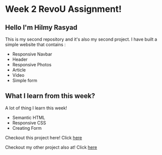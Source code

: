 # Week 2 RevoU Assignment! 

## Hello I'm Hilmy Rasyad
This is my second repository and it's also my second project. I have built a simple website that contains :
* Responsive Navbar 
* Header
* Responsive Photos
* Article
* Video
* Simple form

## What I learn from this week?
A lot of thing I learn this week!
* Semantic HTML
* Responsive CSS
* Creating Form

Checkout this project here!
Click [here](https://.netlify.app/)

Checkout my other project also at!
Click [here](https://hlmyrsyd.netlify.app/)

<!-- [![Review Assignment Due Date](https://classroom.github.com/assets/deadline-readme-button-24ddc0f5d75046c5622901739e7c5dd533143b0c8e959d652212380cedb1ea36.svg)](https://classroom.github.com/a/6H2sAzcR) -->
